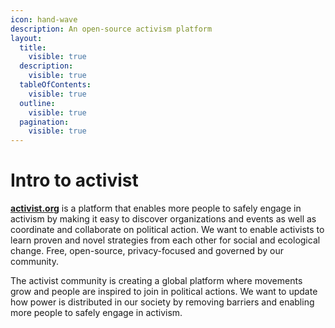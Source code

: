 ```yaml
---
icon: hand-wave
description: An open-source activism platform
layout:
  title:
    visible: true
  description:
    visible: true
  tableOfContents:
    visible: true
  outline:
    visible: true
  pagination:
    visible: true
---
```


# Intro to activist

[**activist.org**](https://activist.org/) is a platform that enables more people to safely engage in activism by making it easy to discover organizations and events as well as coordinate and collaborate on political action. We want to enable activists to learn proven and novel strategies from each other for social and ecological change. Free, open-source, privacy-focused and governed by our community.

The activist community is creating a global platform where movements grow and people are inspired to join in political actions. We want to update how power is distributed in our society by removing barriers and enabling more people to safely engage in activism.

